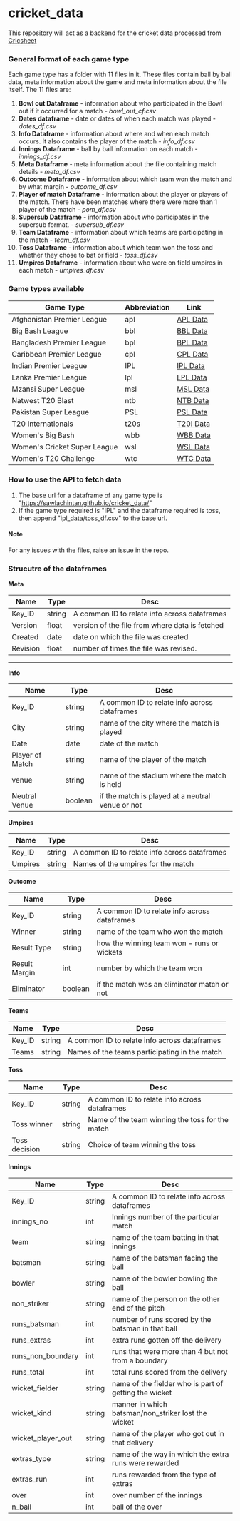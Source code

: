 # cricket_data

This repository will act as a backend for the cricket data processed from [Cricsheet](https://wwww.cricsheet.org)

### General format of each game type

Each game type has a folder with 11 files in it. These files contain ball by ball data, meta information about the game and meta information about the file itself.
The 11 files are: <br>

1. **Bowl out Dataframe** - information about who participated in the Bowl out if it occurred for a match - _bowl_out_cf.csv_
2. **Dates dataframe** - date or dates of when each match was played - _dates_df.csv_
3. **Info Dataframe** - information about where and when each match occurs. It also contains the player of the match - _info_df.csv_
4. **Innings Dataframe** - ball by ball information on each match - _innings_df.csv_
5. **Meta Dataframe** - meta information about the file containing match details - _meta_df.csv_
6. **Outcome Dataframe** - information about which team won the match and by what margin - _outcome_df.csv_
7. **Player of match Dataframe** - information about the player or players of the match. There have been matches where there were more than 1 player of the match - _pom_df.csv_
8. **Supersub Dataframe** - information about who participates in the supersub format. - _supersub_df.csv_
9. **Team Dataframe** - information about which teams are participating in the match - _team_df.csv_
10. **Toss Dataframe** - information about which team won the toss and whether they chose to bat or field - _toss_df.csv_
11. **Umpires Dataframe** - information about who were on field umpires in each match - _umpires_df.csv_

### Game types available <br>

| Game Type                    | Abbreviation | Link                     |
| ---------------------------- | ------------ | ------------------------ |
| Afghanistan Premier League   | apl          | [APL Data](./apl_data)   |
| Big Bash League              | bbl          | [BBL Data](./bbl_data)   |
| Bangladesh Premier League    | bpl          | [BPL Data](./bpl_data)   |
| Caribbean Premier League     | cpl          | [CPL Data](./cpl_data)   |
| Indian Premier League        | IPL          | [IPL Data](./ipl_data)   |
| Lanka Premier League         | lpl          | [LPL Data](./lpl_data)   |
| Mzansi Super League          | msl          | [MSL Data](./msl_data)   |
| Natwest T20 Blast            | ntb          | [NTB Data](./ntb_data)   |
| Pakistan Super League        | PSL          | [PSL Data](./psl_data)   |
| T20 Internationals           | t20s         | [T20I Data](./t20s_data) |
| Women's Big Bash             | wbb          | [WBB Data](./wbb_data)   |
| Women's Cricket Super League | wsl          | [WSL Data](./wsl_data)   |
| Women's T20 Challenge        | wtc          | [WTC Data](./wtc_data)   |

### How to use the API to fetch data

1. The base url for a dataframe of any game type is "https://sawlachintan.github.io/cricket_data/"
2. If the game type required is "IPL" and the dataframe required is toss, then append "ipl_data/toss_df.csv" to the base url.

#### Note

For any issues with the files, raise an issue in the repo.

### Strucutre of the dataframes

**Meta**

| Name     | Type   | Desc                                           |
| -------- | ------ | ---------------------------------------------- |
| Key_ID   | string | A common ID to relate info across dataframes   |
| Version  | float  | version of the file from where data is fetched |
| Created  | date   | date on which the file was created             |
| Revision | float  | number of times the file was revised.          |

---

**Info**

| Name            | Type    | Desc                                             |
| --------------- | ------- | ------------------------------------------------ |
| Key_ID          | string  | A common ID to relate info across dataframes     |
| City            | string  | name of the city where the match is played       |
| Date            | date    | date of the match                                |
| Player of Match | string  | name of the player of the match                  |
| venue           | string  | name of the stadium where the match is held      |
| Neutral Venue   | boolean | if the match is played at a neutral venue or not |

**Umpires**

| Name    | Type   | Desc                                         |
| ------- | ------ | -------------------------------------------- |
| Key_ID  | string | A common ID to relate info across dataframes |
| Umpires | string | Names of the umpires for the match           |

**Outcome**

| Name          | Type    | Desc                                         |
| ------------- | ------- | -------------------------------------------- |
| Key_ID        | string  | A common ID to relate info across dataframes |
| Winner        | string  | name of the team who won the match           |
| Result Type   | string  | how the winning team won - runs or wickets   |
| Result Margin | int     | number by which the team won                 |
| Eliminator    | boolean | if the match was an eliminator match or not  |

**Teams**

| Name   | Type   | Desc                                          |
| ------ | ------ | --------------------------------------------- |
| Key_ID | string | A common ID to relate info across dataframes  |
| Teams  | string | Names of the teams participating in the match |

**Toss**

| Name          | Type   | Desc                                            |
| ------------- | ------ | ----------------------------------------------- |
| Key_ID        | string | A common ID to relate info across dataframes    |
| Toss winner   | string | Name of the team winning the toss for the match |
| Toss decision | string | Choice of team winning the toss                 |

**Innings**

| Name              | Type   | Desc                                                  |
| ----------------- | ------ | ----------------------------------------------------- |
| Key_ID            | string | A common ID to relate info across dataframes          |
| innings_no        | int    | Innings number of the particular match                |
| team              | string | name of the team batting in that innings              |
| batsman           | string | name of the batsman facing the ball                   |
| bowler            | string | name of the bowler bowling the ball                   |
| non_striker       | string | name of the person on the other end of the pitch      |
| runs_batsman      | int    | number of runs scored by the batsman in that ball     |
| runs_extras       | int    | extra runs gotten off the delivery                    |
| runs_non_boundary | int    | runs that were more than 4 but not from a boundary    |
| runs_total        | int    | total runs scored from the delivery                   |
| wicket_fielder    | string | name of the fielder who is part of getting the wicket |
| wicket_kind       | string | manner in which batsman/non_striker lost the wicket   |
| wicket_player_out | string | name of the player who got out in that delivery       |
| extras_type       | string | name of the way in which the extra runs were rewarded |
| extras_run        | int    | runs rewarded from the type of extras                 |
| over              | int    | over number of the innings                            |
| n_ball            | int    | ball of the over                                      |
